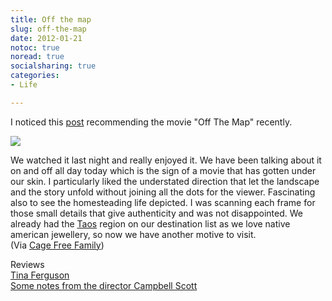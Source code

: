 ```yaml
---
title: Off the map
slug: off-the-map
date: 2012-01-21
notoc: true
noread: true
socialsharing: true
categories: 
- Life

---
```

I noticed this&#xa0;[post][cagefreefamily] recommending the movie "Off The Map" recently.
  
[![][williampickup]][amazon]  
  
We watched it last night and really enjoyed it. We have been talking about it on and off all day today which is the sign of a movie that has gotten under our skin. I particularly liked the understated direction that let the landscape and the story unfold without joining all the dots for the viewer. Fascinating also to see the homesteading life depicted. I was scanning each frame for those small details that give authenticity and was not disappointed. We already had the [Taos][wikipedia] region on our destination list as we love native american jewellery, so now we have another motive to visit.  
(Via [Cage Free Family][cagefreefamily 2])  
  
Reviews  
[Tina Ferguson][spiritualmediablog]  
[Some notes from the director Campbell Scott][landmarktheatres]

[amazon]: http://www.amazon.com/Off-Map-Valentina-Angelis/dp/B0009S4J1O/ref=sr_1_2?sr=8-2&ie=UTF8&keywords=off%2Bthe%2Bmap%2Bmovie&tag=slowlane-20&qid=1414302463
[cagefreefamily]: http://www.cagefreefamily.com/2012/01/off-map.html
[cagefreefamily 2]: http://www.cagefreefamily.com/
[landmarktheatres]: http://www.landmarktheatres.com/mn/offthemap.html
[spiritualmediablog]: http://www.spiritualmediablog.com/2010/04/02/off-the-map-movie-review/
[wikipedia]: http://en.wikipedia.org/wiki/Taos,_New_Mexico
[williampickup]: /uploads/2014/02/519A2NPKKRL.jpg